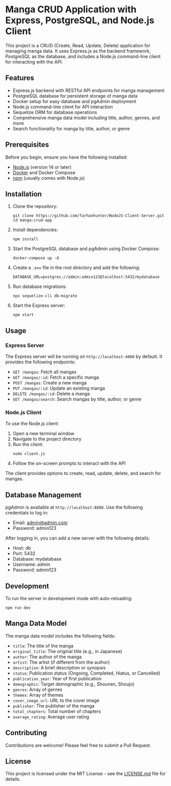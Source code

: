 # Manga CRUD Application with Express, PostgreSQL, and Node.js Client

This project is a CRUD (Create, Read, Update, Delete) application for managing manga data. It uses Express.js as the backend framework, PostgreSQL as the database, and includes a Node.js command-line client for interacting with the API.

## Features

- Express.js backend with RESTful API endpoints for manga management
- PostgreSQL database for persistent storage of manga data
- Docker setup for easy database and pgAdmin deployment
- Node.js command-line client for API interaction
- Sequelize ORM for database operations
- Comprehensive manga data model including title, author, genres, and more
- Search functionality for manga by title, author, or genre

## Prerequisites

Before you begin, ensure you have the following installed:

- [Node.js](https://nodejs.org/) (version 14 or later)
- [Docker](https://www.docker.com/) and Docker Compose
- [npm](https://www.npmjs.com/) (usually comes with Node.js)

## Installation

1. Clone the repository:

   ```
   git clone https://github.com/farhanhunter/NodeJS-Client-Server.git
   cd manga-crud-app
   ```

2. Install dependencies:

   ```
   npm install
   ```

3. Start the PostgreSQL database and pgAdmin using Docker Compose:

   ```
   docker-compose up -d
   ```

4. Create a `.env` file in the root directory and add the following:

   ```
   DATABASE_URL=postgres://admin:admin123@localhost:5432/mydatabase
   ```

5. Run database migrations:

   ```
   npx sequelize-cli db:migrate
   ```

6. Start the Express server:
   ```
   npm start
   ```

## Usage

### Express Server

The Express server will be running on `http://localhost:4000` by default. It provides the following endpoints:

- `GET /mangas`: Fetch all mangas
- `GET /mangas/:id`: Fetch a specific manga
- `POST /mangas`: Create a new manga
- `PUT /mangas/:id`: Update an existing manga
- `DELETE /mangas/:id`: Delete a manga
- `GET /mangas/search`: Search mangas by title, author, or genre

### Node.js Client

To use the Node.js client:

1. Open a new terminal window
2. Navigate to the project directory
3. Run the client:
   ```
   node client.js
   ```
4. Follow the on-screen prompts to interact with the API

The client provides options to create, read, update, delete, and search for mangas.

## Database Management

pgAdmin is available at `http://localhost:8080`. Use the following credentials to log in:

- Email: admin@admin.com
- Password: admin123

After logging in, you can add a new server with the following details:

- Host: db
- Port: 5432
- Database: mydatabase
- Username: admin
- Password: admin123

## Development

To run the server in development mode with auto-reloading:

```
npm run dev
```

## Manga Data Model

The manga data model includes the following fields:

- `title`: The title of the manga
- `original_title`: The original title (e.g., in Japanese)
- `author`: The author of the manga
- `artist`: The artist (if different from the author)
- `description`: A brief description or synopsis
- `status`: Publication status (Ongoing, Completed, Hiatus, or Cancelled)
- `publication_year`: Year of first publication
- `demographic`: Target demographic (e.g., Shounen, Shoujo)
- `genres`: Array of genres
- `themes`: Array of themes
- `cover_image_url`: URL to the cover image
- `publisher`: The publisher of the manga
- `total_chapters`: Total number of chapters
- `average_rating`: Average user rating

## Contributing

Contributions are welcome! Please feel free to submit a Pull Request.

## License

This project is licensed under the MIT License - see the [LICENSE.md](LICENSE.md) file for details.
